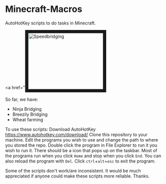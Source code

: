 # Minecraft-Macros
AutoHotKey scripts to do tasks in Minecraft.

<a href="<a href="http://www.youtube.com/watch?feature=player_embedded&v=YOUTUBE_VIDEO_ID_HERE
" target="_blank"><img src="http://img.youtube.com/vi/gN8uG_gvuCw/0.jpg" 
  alt="Speedbridging" width="240" height="180" border="10" /></a>


So far, we have:
- Ninja Bridging
- Breezily Bridging
- Wheat farming

To use these scripts:
Download AutoHotKey https://www.autohotkey.com/download/
Clone this repository to your machine.
Edit the programs you wish to use and change the path to where you stored the repo.
Double click the program in File Explorer to run it you wish to run it.
There should be a icon that pops up on the taskbar.
Most of the programs run when you click `Home` and stop when you click `End`. You can also reload the program with `Del`. Click `ctrl`+`alt`+`esc` to exit the program.

Some of the scripts don't work/are inconsistent. It would be much appreciated if anyone could make these scripts more reliable. Thanks.


